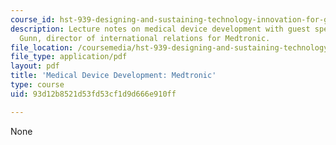 ```yaml
---
course_id: hst-939-designing-and-sustaining-technology-innovation-for-global-health-practice-spring-2008
description: Lecture notes on medical device development with guest speaker Trevor
  Gunn, director of international relations for Medtronic.
file_location: /coursemedia/hst-939-designing-and-sustaining-technology-innovation-for-global-health-practice-spring-2008/93d12b8521d53fd53cf1d9d666e910ff_lecture08.pdf
file_type: application/pdf
layout: pdf
title: 'Medical Device Development: Medtronic'
type: course
uid: 93d12b8521d53fd53cf1d9d666e910ff

---
```

None
